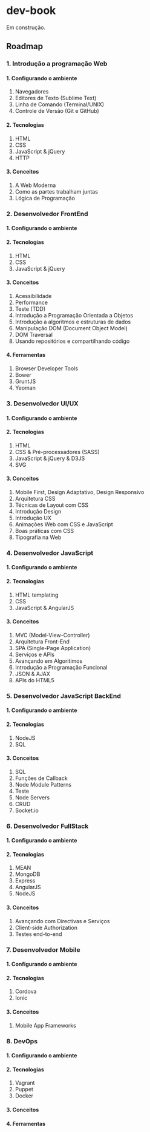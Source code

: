 dev-book
==========

Em construção.

Roadmap
----------

### 1. Introdução a programação Web

#### 1. Configurando o ambiente

1. Navegadores
2. Editores de Texto (Sublime Text)
3. Linha de Comando (Terminal/UNIX)
4. Controle de Versão (Git e GitHub)

####   2. Tecnologias

1. HTML
2. CSS
3. JavaScript & jQuery
4. HTTP 

####   3. Conceitos

1. A Web Moderna
2. Como as partes trabalham juntas
3. Lógica de Programação



### 2. Desenvolvedor FrontEnd

####   1. Configurando o ambiente

####   2. Tecnologias

1. HTML
2. CSS
3. JavaScript & jQuery
  
#### 3. Conceitos

1. Acessibilidade
2. Performance
3. Teste (TDD)
4. Introdução a Programação Orientada a Objetos
5. Introdução a algoritmos e estruturas de dados
6. Manipulação DOM (Document Object Model)
7. DOM Traversal
8. Usando repositórios e compartilhando código
  
#### 4. Ferramentas

1. Browser Developer Tools
2. Bower
3. GruntJS
4. Yeoman



### 3. Desenvolvedor UI/UX

#### 1. Configurando o ambiente

#### 2. Tecnologias

1. HTML
2. CSS & Pré-processadores (SASS)
3. JavaScript & jQuery & D3JS
4. SVG

#### 3. Conceitos

1. Mobile First, Design Adaptativo, Design Responsivo
2. Arquitetura CSS
3. Técnicas de Layout com CSS
4. Introdução Design
5. Introdução UX
6. Animações Web com CSS e JavaScript
7. Boas práticas com CSS
8. Tipografia na Web



### 4. Desenvolvedor JavaScript

#### 1. Configurando o ambiente

#### 2. Tecnologias

1. HTML templating
2. CSS
3. JavaScript & AngularJS

#### 3. Conceitos

1. MVC (Model-View-Controller)
2. Arquitetura Front-End
3. SPA (Single-Page Application)
4. Serviços e APIs
5. Avançando em Algoritimos 
6. Introdução a Programação Funcional
7. JSON & AJAX
8. APIs do HTML5



### 5. Desenvolvedor JavaScript BackEnd

#### 1. Configurando o ambiente

#### 2. Tecnologias

1. NodeJS
2. SQL

#### 3. Conceitos

1. SQL
2. Funções de Callback
3. Node Module Patterns
4. Teste
5. Node Servers
6. CRUD
7. Socket.io



### 6. Desenvolvedor FullStack

#### 1. Configurando o ambiente

#### 2. Tecnologias

1. MEAN
  1. MongoDB
  2. Express
  3. AngularJS
  4. NodeJS

#### 3. Conceitos

1. Avançando com Directivas e Serviços
2. Client-side Authorization
3. Testes end-to-end



### 7. Desenvolvedor Mobile

#### 1. Configurando o ambiente

#### 2. Tecnologias

1. Cordova
2. Ionic

#### 3. Conceitos

1. Mobile App Frameworks



### 8. DevOps

#### 1. Configurando o ambiente

#### 2. Tecnologias

1. Vagrant
2. Puppet
3. Docker

#### 3. Conceitos

#### 4. Ferramentas
